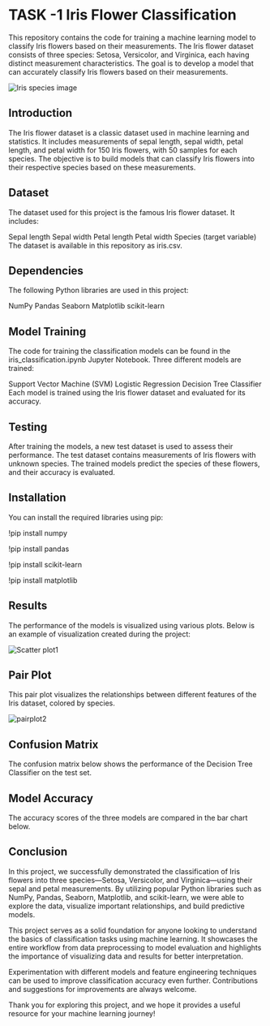 # TASK -1 Iris Flower Classification
This repository contains the code for training a machine learning model to classify Iris flowers based on their measurements. The Iris flower dataset consists of three species: Setosa, Versicolor, and Virginica, each having distinct measurement characteristics. The goal is to develop a model that can accurately classify Iris flowers based on their measurements.

![Iris species image](https://github.com/AnishaBeera/OIBSIP-Oasis-Infobyte-task1/assets/171479100/4c521e1d-1a21-460b-a216-a602eef926bc)

## Introduction
The Iris flower dataset is a classic dataset used in machine learning and statistics. It includes measurements of sepal length, sepal width, petal length, and petal width for 150 Iris flowers, with 50 samples for each species. The objective is to build models that can classify Iris flowers into their respective species based on these measurements.

## Dataset
The dataset used for this project is the famous Iris flower dataset. It includes:

Sepal length
Sepal width
Petal length
Petal width
Species (target variable)
The dataset is available in this repository as iris.csv.

## Dependencies
The following Python libraries are used in this project:

NumPy
Pandas
Seaborn
Matplotlib
scikit-learn

## Model Training
The code for training the classification models can be found in the iris_classification.ipynb Jupyter Notebook. Three different models are trained:

Support Vector Machine (SVM)
Logistic Regression
Decision Tree Classifier
Each model is trained using the Iris flower dataset and evaluated for its accuracy.

## Testing
After training the models, a new test dataset is used to assess their performance. The test dataset contains measurements of Iris flowers with unknown species. The trained models predict the species of these flowers, and their accuracy is evaluated.

## Installation
You can install the required libraries using pip:

!pip install numpy

!pip install pandas

!pip install scikit-learn

!pip install matplotlib


## Results
The performance of the models is visualized using various plots. Below is an example of visualization created during the project:

![Scatter plot1](https://github.com/AnishaBeera/OIBSIP-Oasis-Infobyte-task1/assets/171479100/3efb49a1-573a-4481-9be5-02f8cf18f5f3)

## Pair Plot
This pair plot visualizes the relationships between different features of the Iris dataset, colored by species.

![pairplot2](https://github.com/AnishaBeera/OIBSIP-Oasis-Infobyte-task1/assets/171479100/8844fac7-cdf6-442a-9072-481b64166826)

## Confusion Matrix
The confusion matrix below shows the performance of the Decision Tree Classifier on the test set.


## Model Accuracy
The accuracy scores of the three models are compared in the bar chart below.

## Conclusion
In this project, we successfully demonstrated the classification of Iris flowers into three species—Setosa, Versicolor, and Virginica—using their sepal and petal measurements. By utilizing popular Python libraries such as NumPy, Pandas, Seaborn, Matplotlib, and scikit-learn, we were able to explore the data, visualize important relationships, and build predictive models.

This project serves as a solid foundation for anyone looking to understand the basics of classification tasks using machine learning. It showcases the entire workflow from data preprocessing to model evaluation and highlights the importance of visualizing data and results for better interpretation.

Experimentation with different models and feature engineering techniques can be used to improve classification accuracy even further. Contributions and suggestions for improvements are always welcome.

Thank you for exploring this project, and we hope it provides a useful resource for your machine learning journey!
